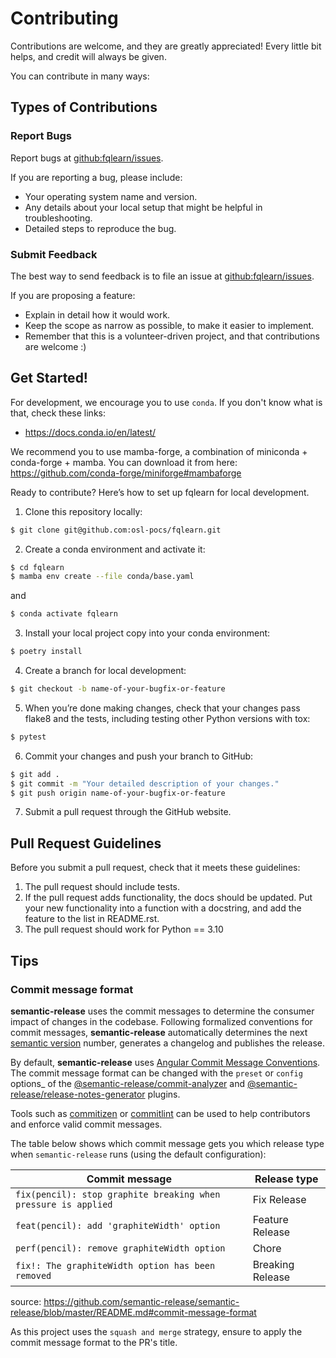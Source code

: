 # Contributing

Contributions are welcome, and they are greatly appreciated! Every
little bit helps, and credit will always be given.

You can contribute in many ways:

## Types of Contributions

### Report Bugs

Report bugs at [github:fqlearn/issues](https://github.com/osl-pocs/fqlearn/issues).

If you are reporting a bug, please include:

  - Your operating system name and version.
  - Any details about your local setup that might be helpful in
    troubleshooting.
  - Detailed steps to reproduce the bug.



### Submit Feedback

The best way to send feedback is to file an issue at
[github:fqlearn/issues](https://github.com/osl-pocs/fqlearn/issues).

If you are proposing a feature:

  - Explain in detail how it would work.
  - Keep the scope as narrow as possible, to make it easier to
    implement.
  - Remember that this is a volunteer-driven project, and that
    contributions are welcome :)

## Get Started!

For development, we encourage you to use `conda`. If you don't know
what is that, check these links:

* https://docs.conda.io/en/latest/

We recommend you to use mamba-forge, a combination of
miniconda + conda-forge + mamba. You can download it from here:
https://github.com/conda-forge/miniforge#mambaforge

Ready to contribute? Here’s how to set up fqlearn for local development.

1. Clone this repository locally:
```bash
$ git clone git@github.com:osl-pocs/fqlearn.git
```
2. Create a conda environment and activate it:
```bash
$ cd fqlearn
$ mamba env create --file conda/base.yaml
```
and
```bash
$ conda activate fqlearn
```
3. Install your local project copy into your conda environment:
```bash
$ poetry install
```
4. Create a branch for local development:
```bash
$ git checkout -b name-of-your-bugfix-or-feature
```
5. When you’re done making changes, check that your changes pass flake8
    and the tests, including testing other Python versions with tox:
```bash
$ pytest
```
6. Commit your changes and push your branch to GitHub:
```bash
$ git add .
$ git commit -m "Your detailed description of your changes."
$ git push origin name-of-your-bugfix-or-feature
```
7. Submit a pull request through the GitHub website.

## Pull Request Guidelines

Before you submit a pull request, check that it meets these guidelines:

1.  The pull request should include tests.
2.  If the pull request adds functionality, the docs should be updated.
    Put your new functionality into a function with a docstring, and add
    the feature to the list in README.rst.
3.  The pull request should work for Python == 3.10

## Tips

### Commit message format

**semantic-release** uses the commit messages to determine the consumer
impact of changes in the codebase. Following formalized conventions for
commit messages, **semantic-release** automatically determines the next
[semantic version](https://semver.org) number, generates a changelog and
publishes the release.

By default, **semantic-release** uses [Angular Commit Message
Conventions](https://github.com/angular/angular/blob/master/CONTRIBUTING.md#-commit-message-format).
The commit message format can be changed with the `preset` or `config`
options\_ of the
[@semantic-release/commit-analyzer](https://github.com/semantic-release/commit-analyzer#options)
and
[@semantic-release/release-notes-generator](https://github.com/semantic-release/release-notes-generator#options)
plugins.

Tools such as [commitizen](https://github.com/commitizen/cz-cli) or
[commitlint](https://github.com/conventional-changelog/commitlint) can
be used to help contributors and enforce valid commit messages.

The table below shows which commit message gets you which release type
when `semantic-release` runs (using the default configuration):

| Commit message                                                 | Release type     |
|----------------------------------------------------------------|------------------|
| `fix(pencil): stop graphite breaking when pressure is applied` | Fix Release      |
| `feat(pencil): add 'graphiteWidth' option`                     | Feature Release  |
| `perf(pencil): remove graphiteWidth option`                    | Chore            |
| `fix!: The graphiteWidth option has been removed`              | Breaking Release |

source:
<https://github.com/semantic-release/semantic-release/blob/master/README.md#commit-message-format>

As this project uses the `squash and merge` strategy, ensure to apply
the commit message format to the PR's title.
